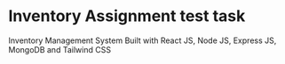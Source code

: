 # Inventory Assignment test task
Inventory Management System Built with React JS, Node JS, Express JS, MongoDB and Tailwind CSS
